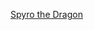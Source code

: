 [Spyro the Dragon](https://vignette.wikia.nocookie.net/spyro/images/4/4c/Spyro_ThingstoDo.jpg/revision/latest?cb=20180223062805)
